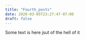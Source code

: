 ```yaml
---
title: "Fourth_posts"
date: 2020-03-05T23:27:47-07:00
draft: false
---
```


Some text is here jsut of the hell of it